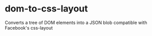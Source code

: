 # dom-to-css-layout
Converts a tree of DOM elements into a JSON blob compatible with Facebook's css-layout
